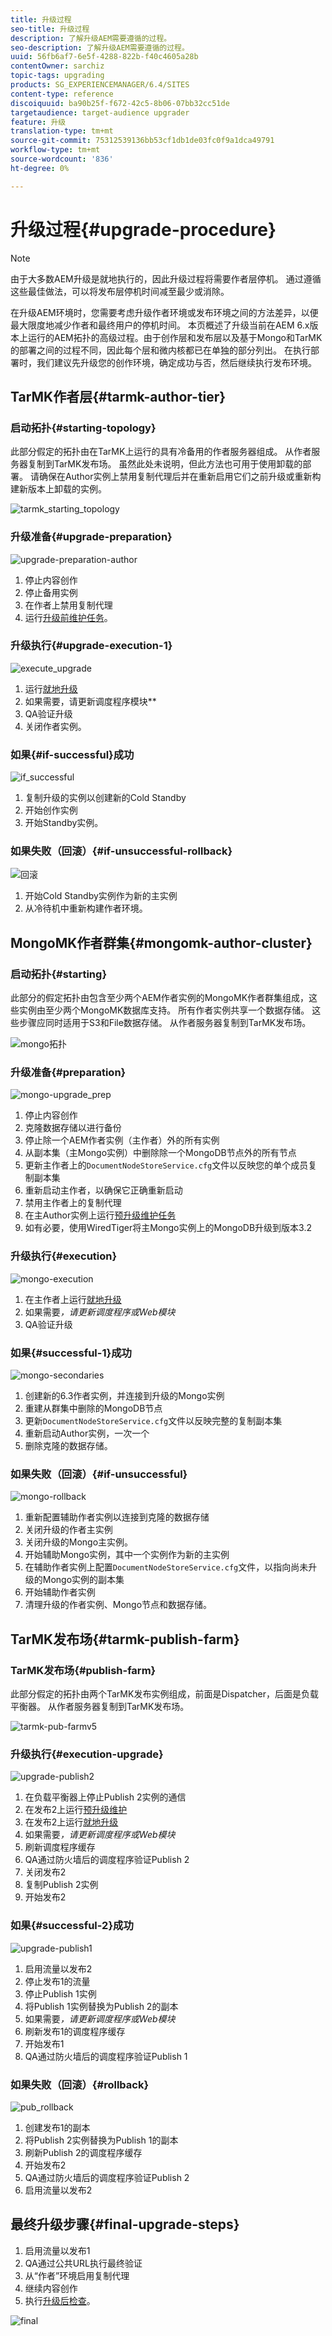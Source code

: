 ```yaml
---
title: 升级过程
seo-title: 升级过程
description: 了解升级AEM需要遵循的过程。
seo-description: 了解升级AEM需要遵循的过程。
uuid: 56fb6af7-6e5f-4288-822b-f40c4605a28b
contentOwner: sarchiz
topic-tags: upgrading
products: SG_EXPERIENCEMANAGER/6.4/SITES
content-type: reference
discoiquuid: ba90b25f-f672-42c5-8b06-07bb32cc51de
targetaudience: target-audience upgrader
feature: 升级
translation-type: tm+mt
source-git-commit: 75312539136bb53cf1db1de03fc0f9a1dca49791
workflow-type: tm+mt
source-wordcount: '836'
ht-degree: 0%

---
```



# 升级过程{#upgrade-procedure}

>[!NOTE]
>
>由于大多数AEM升级是就地执行的，因此升级过程将需要作者层停机。 通过遵循这些最佳做法，可以将发布层停机时间减至最少或消除。

在升级AEM环境时，您需要考虑升级作者环境或发布环境之间的方法差异，以便最大限度地减少作者和最终用户的停机时间。 本页概述了升级当前在AEM 6.x版本上运行的AEM拓扑的高级过程。由于创作层和发布层以及基于Mongo和TarMK的部署之间的过程不同，因此每个层和微内核都已在单独的部分列出。 在执行部署时，我们建议先升级您的创作环境，确定成功与否，然后继续执行发布环境。

## TarMK作者层{#tarmk-author-tier}

### 启动拓扑{#starting-topology}

此部分假定的拓扑由在TarMK上运行的具有冷备用的作者服务器组成。 从作者服务器复制到TarMK发布场。 虽然此处未说明，但此方法也可用于使用卸载的部署。 请确保在Author实例上禁用复制代理后并在重新启用它们之前升级或重新构建新版本上卸载的实例。

![tarmk_starting_topology](assets/tarmk_starting_topology.jpg)

### 升级准备{#upgrade-preparation}

![upgrade-preparation-author](assets/upgrade-preparation-author.png)

1. 停止内容创作
1. 停止备用实例
1. 在作者上禁用复制代理
1. 运行[升级前维护任务](/help/sites-deploying/pre-upgrade-maintenance-tasks.md)。

### 升级执行{#upgrade-execution-1}

![execute_upgrade](assets/execute_upgrade.jpg)

1. 运行[就地升级](/help/sites-deploying/in-place-upgrade.md)
1. 如果需要，请更新调度程序模块&#x200B;**
1. QA验证升级
1. 关闭作者实例。

### 如果{#if-successful}成功

![if_successful](assets/if_successful.jpg)

1. 复制升级的实例以创建新的Cold Standby
1. 开始创作实例
1. 开始Standby实例。

### 如果失败（回滚）{#if-unsuccessful-rollback}

![回滚](assets/rollback.jpg)

1. 开始Cold Standby实例作为新的主实例
1. 从冷待机中重新构建作者环境。

## MongoMK作者群集{#mongomk-author-cluster}

### 启动拓扑{#starting}

此部分的假定拓扑由包含至少两个AEM作者实例的MongoMK作者群集组成，这些实例由至少两个MongoMK数据库支持。 所有作者实例共享一个数据存储。 这些步骤应同时适用于S3和File数据存储。 从作者服务器复制到TarMK发布场。

![mongo拓扑](assets/mongo-topology.jpg)

### 升级准备{#preparation}

![mongo-upgrade_prep](assets/mongo-upgrade_prep.jpg)

1. 停止内容创作
1. 克隆数据存储以进行备份
1. 停止除一个AEM作者实例（主作者）外的所有实例
1. 从副本集（主Mongo实例）中删除除一个MongoDB节点外的所有节点
1. 更新主作者上的`DocumentNodeStoreService.cfg`文件以反映您的单个成员复制副本集
1. 重新启动主作者，以确保它正确重新启动
1. 禁用主作者上的复制代理
1. 在主Author实例上运行[预升级维护任务](/help/sites-deploying/pre-upgrade-maintenance-tasks.md)
1. 如有必要，使用WiredTiger将主Mongo实例上的MongoDB升级到版本3.2

### 升级执行{#execution}

![mongo-execution](assets/mongo-execution.jpg)

1. 在主作者上运行[就地升级](/help/sites-deploying/in-place-upgrade.md)
1. 如果需要&#x200B;*，请更新调度程序或Web模块*
1. QA验证升级

### 如果{#successful-1}成功

![mongo-secondaries](assets/mongo-secondaries.jpg)

1. 创建新的6.3作者实例，并连接到升级的Mongo实例
1. 重建从群集中删除的MongoDB节点
1. 更新`DocumentNodeStoreService.cfg`文件以反映完整的复制副本集
1. 重新启动Author实例，一次一个
1. 删除克隆的数据存储。

### 如果失败（回滚）{#if-unsuccessful}

![mongo-rollback](assets/mongo-rollback.jpg)

1. 重新配置辅助作者实例以连接到克隆的数据存储
1. 关闭升级的作者主实例
1. 关闭升级的Mongo主实例。
1. 开始辅助Mongo实例，其中一个实例作为新的主实例
1. 在辅助作者实例上配置`DocumentNodeStoreService.cfg`文件，以指向尚未升级的Mongo实例的副本集
1. 开始辅助作者实例
1. 清理升级的作者实例、Mongo节点和数据存储。

## TarMK发布场{#tarmk-publish-farm}

### TarMK发布场{#publish-farm}

此部分假定的拓扑由两个TarMK发布实例组成，前面是Dispatcher，后面是负载平衡器。 从作者服务器复制到TarMK发布场。

![tarmk-pub-farmv5](assets/tarmk-pub-farmv5.png)

### 升级执行{#execution-upgrade}

![upgrade-publish2](assets/upgrade-publish2.png)

1. 在负载平衡器上停止Publish 2实例的通信
1. 在发布2上运行[预升级维护](/help/sites-deploying/pre-upgrade-maintenance-tasks.md)
1. 在发布2上运行[就地升级](/help/sites-deploying/in-place-upgrade.md)
1. 如果需要&#x200B;*，请更新调度程序或Web模块*
1. 刷新调度程序缓存
1. QA通过防火墙后的调度程序验证Publish 2
1. 关闭发布2
1. 复制Publish 2实例
1. 开始发布2

### 如果{#successful-2}成功

![upgrade-publish1](assets/upgrade-publish1.png)

1. 启用流量以发布2
1. 停止发布1的流量
1. 停止Publish 1实例
1. 将Publish 1实例替换为Publish 2的副本
1. 如果需要&#x200B;*，请更新调度程序或Web模块*
1. 刷新发布1的调度程序缓存
1. 开始发布1
1. QA通过防火墙后的调度程序验证Publish 1

### 如果失败（回滚）{#rollback}

![pub_rollback](assets/pub_rollback.jpg)

1. 创建发布1的副本
1. 将Publish 2实例替换为Publish 1的副本
1. 刷新Publish 2的调度程序缓存
1. 开始发布2
1. QA通过防火墙后的调度程序验证Publish 2
1. 启用流量以发布2

## 最终升级步骤{#final-upgrade-steps}

1. 启用流量以发布1
1. QA通过公共URL执行最终验证
1. 从“作者”环境启用复制代理
1. 继续内容创作
1. 执行[升级后检查](/help/sites-deploying/post-upgrade-checks-and-troubleshooting.md)。

![final](assets/final.jpg)

